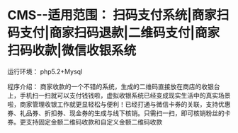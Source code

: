 # CMS--适用范围：  扫码支付系统|商家扫码支付|商家扫码退款|二维码支付|商家扫码收款|微信收银系统

运行环境：  php5.2+Mysql

程序介绍：  商家收款的一个不错的系统，生成的二维码直接放在商店的收银台上，手机扫一扫就可以支付钱钱啦，虚拟收银系统已经变成现实生活中的真实场景啦，商家管理收银工作就更显轻松与便利！已经打通与微信卡券的关联，支持优惠券、礼品券、折扣券、现金券的生成与线下核销。只需扫一扫，即可核销粉丝的卡券。更支持固定金额二维码收款和自定义金额二维码收款
